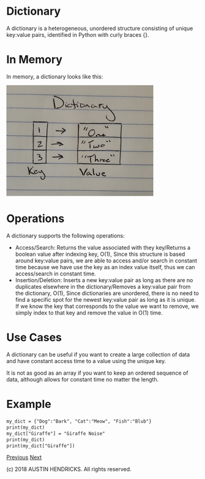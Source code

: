 # Dictionary

A dictionary is a heterogeneous, unordered structure consisting of unique key:value pairs, identified in Python with curly braces {}.

# In Memory

In memory, a dictionary looks like this:

![Image of a dictionary](images/dictionary.jpg)

# Operations

A dictionary supports the following operations:

* Access/Search: Returns the value associated with they key/Returns a boolean value after indexing key, O(1), Since this structure is based around key:value pairs, we are able to access and/or search in constant time because we have use the key as an index value itself, thus we can access/search in constant time.
* Insertion/Deletion: Inserts a new key:value pair as long as there are no duplicates elsewhere in the dictionary/Removes a key:value pair from the dictionary, O(1), Since dictionaries are unordered, there is no need to find a specific spot for the newest key:value pair as long as it is unique. If we know the key that corresponds to the value we want to remove, we simply index to that key and remove the value in O(1) time.

# Use Cases

A dictionary can be useful if you want to create a large collection of data and have constant access time to a value using the unique key.

It is not as good as an array if you want to keep an ordered sequence of data, although allows for constant time no matter the length.

# Example

```
my_dict = {"Dog":"Bark", "Cat":"Meow", "Fish":"Blub"}
print(my_dict)
my_dict["Giraffe"] = "Giraffe Noise"
print(my_dict)
print(my_dict["Giraffe"])
```

[Previous](sets.md)    [Next](hash_table.md)

(c) 2018 AUSTIN HENDRICKS. All rights reserved.
